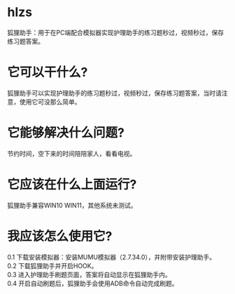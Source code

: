 # hlzs
狐狸助手：用于在PC端配合模拟器实现护理助手的练习题秒过，视频秒过，保存练习题答案。  
  
# 它可以干什么?  
狐狸助手可以实现护理助手的练习题秒过，视频秒过，保存练习题答案，当时请注意，使用它可没那么简单。  
  
# 它能够解决什么问题?   
节约时间，空下来的时间陪陪家人，看看电视。  
  
# 它应该在什么上面运行?  
狐狸助手兼容WIN10 WIN11，其他系统未测试。  
  
# 我应该怎么使用它?  
0.1 下载安装模拟器：安装MUMU模拟器（2.7.34.0），并附带安装护理助手。  
0.2 下载狐狸助手并开启HOOK。   
0.3 进入护理助手刷题页面，答案将自动显示在狐狸助手内。  
0.4 开启自动刷题后，狐狸助手会使用ADB命令自动完成刷题。  
  
